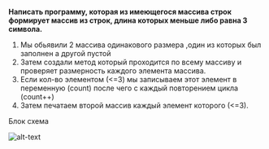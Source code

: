 **Написать программу, которая из имеющегося массива строк формирует массив из строк, длина которых меньше либо равна 3 символа.**

1. Мы обьявили 2 массива одинакового размера ,один из которых был заполнен а другой пустой
2. Затем создали метод который проходится по всему массиву и проверяет размерность каждого элемента массива.
3. Если кол-во элементом (<=3) мы записываем  этот элемент в переменную (count) после чего с каждый повторением цикла (count++)
4. Затем печатаем второй массив каждый элемент которого (<=3).

Блок схема

![alt-text](https://sun9-79.userapi.com/impg/SqIDIAPcVD0o2Td7lIv4vTOokPAPm3pjPI2sHw/TuS3dMq4SAY.jpg?size=735x563&quality=95&sign=d72ba121629121b83b91be3c4277a63e&type=album "Блок схема")
